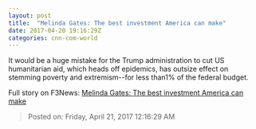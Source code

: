 ```yaml
---
layout: post
title:  "Melinda Gates: The best investment America can make"
date: 2017-04-20 19:16:29Z
categories: cnn-com-world
---
```


It would be a huge mistake for the Trump administration to cut US humanitarian aid, which heads off epidemics, has outsize effect on stemming poverty and extremism--for less than1% of the federal budget.


Full story on F3News: [Melinda Gates: The best investment America can make](http://www.f3nws.com/n/hS2pRG)

> Posted on: Friday, April 21, 2017 12:16:29 AM
